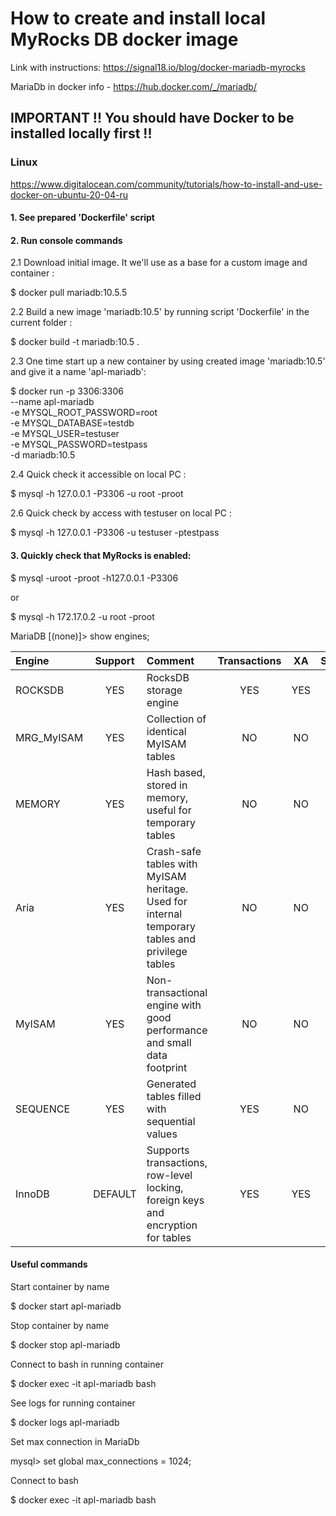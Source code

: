 # How to create and install local MyRocks DB docker image

Link with instructions:
https://signal18.io/blog/docker-mariadb-myrocks

MariaDb in docker info - https://hub.docker.com/_/mariadb/

##  IMPORTANT !! You should have Docker to be installed locally first !!

### Linux

https://www.digitalocean.com/community/tutorials/how-to-install-and-use-docker-on-ubuntu-20-04-ru

#### 1. See prepared 'Dockerfile' script


#### 2. Run console commands

2.1 Download initial image. It we'll use as a base for a custom image and container :

$ docker pull mariadb:10.5.5


2.2 Build a new image 'mariadb:10.5' by running script 'Dockerfile' in the current folder :

$ docker build -t mariadb:10.5 .


2.3 One time start up a new container by using created image 'mariadb:10.5' and give it a name 'apl-mariadb':

$ docker run -p 3306:3306 \
    --name apl-mariadb \
    -e MYSQL_ROOT_PASSWORD=root \
    -e MYSQL_DATABASE=testdb \
    -e MYSQL_USER=testuser \
    -e MYSQL_PASSWORD=testpass \
    -d mariadb:10.5


2.4 Quick check it accessible on local PC :

$ mysql -h 127.0.0.1 -P3306 -u root -proot

2.6 Quick check by access with testuser on local PC :

$ mysql -h 127.0.0.1 -P3306 -u testuser -ptestpass


#### 3. Quickly check that MyRocks is enabled:

$ mysql -uroot -proot -h127.0.0.1 -P3306

or 

$ mysql -h 172.17.0.2 -u root -proot

MariaDB [(none)]> show engines;

| Engine | Support | Comment | Transactions | XA | Savepoints |
|:---|:---:|:---|:---:|:---:|:---:|
| ROCKSDB            | YES     | RocksDB storage engine                                                                          | YES          | YES  | YES        |
| MRG_MyISAM         | YES     | Collection of identical MyISAM tables                                                           | NO           | NO   | NO         |
| MEMORY             | YES     | Hash based, stored in memory, useful for temporary tables                                       | NO           | NO   | NO         |
| Aria               | YES     | Crash-safe tables with MyISAM heritage. Used for internal temporary tables and privilege tables | NO           | NO   | NO         |
| MyISAM             | YES     | Non-transactional engine with good performance and small data footprint                         | NO           | NO   | NO         |
| SEQUENCE           | YES     | Generated tables filled with sequential values                                                  | YES          | NO   | YES        |
| InnoDB             | DEFAULT | Supports transactions, row-level locking, foreign keys and encryption for tables                | YES          | YES  | YES        |
 

#### Useful commands

Start container by name

$ docker start apl-mariadb

Stop container by name

$ docker stop apl-mariadb

Connect to bash in running container

$ docker exec -it apl-mariadb bash

See logs for running container 

$ docker logs apl-mariadb

Set max connection in MariaDb

mysql> set global max_connections = 1024;

Connect to bash

$ docker exec -it apl-mariadb bash
